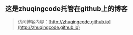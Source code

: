 ## 这是zhuqingcode托管在github上的博客  

> 访问博客内容：[http://zhuqingcode.github.io](http://zhuqingcode.github.io)